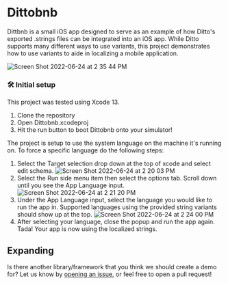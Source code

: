 # Dittobnb

Dittbnb is a small iOS app designed to serve as an example of how Ditto's exported .strings files can be integrated into an iOS app. While Ditto supports many different ways to use variants, this project demonstrates how to use variants to aide in localizing a mobile application.

![Screen Shot 2022-06-24 at 2 35 44 PM](https://user-images.githubusercontent.com/19922122/175696064-a6d5fed4-7bb5-41bf-9c16-18247927a1d9.png)

### 🛠 Initial setup
This project was tested using Xcode 13.

1. Clone the repository
2. Open Dittobnb.xcodeproj
3. Hit the run button to boot Dittobnb onto your simulator!

The project is setup to use the system language on the machine it's running on. To force a specific language do the following steps:
1. Select the Target selection drop down at the top of xcode and select edit schema.
![Screen Shot 2022-06-24 at 2 20 03 PM](https://user-images.githubusercontent.com/19922122/175680740-f8381319-e57c-4ee1-b6fe-2441c8611330.png)
2. Select the Run side menu item then select the options tab. Scroll down until you see the App Language input.
![Screen Shot 2022-06-24 at 2 21 20 PM](https://user-images.githubusercontent.com/19922122/175683867-007d2890-63cf-401f-86cf-cb388e02fcf8.png)
3. Under the App Language input, select the language you would like to run the app in. Supported languages using the provided string variants should show up at the top.
![Screen Shot 2022-06-24 at 2 24 00 PM](https://user-images.githubusercontent.com/19922122/175690354-b495af41-417f-4bbf-8e6a-2dd8a50e075d.png)
4. After selecting your language, close the popup and run the app again. Tada! Your app is now using the localized strings.

## Expanding

Is there another library/framework that you think we should create a demo for? Let us know by [opening an issue](https://github.com/dittowords/ditto-ios-demo/issues/new), or feel free to open a pull request!
